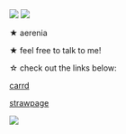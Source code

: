 <img src="https://faering.carrd.co/assets/images/gallery81/ae6efbe9.png?v=0e6fbf52"> 
<img src="<https://64.media.tumblr.com/d1b559691cf56135d3318ae669f43976/d63355ffa76a5798-71/s400x600/fcd5149bf67601cab2131b45fe5ad6ef7aa00c0e.gifv">

★ aerenia

★ feel free to talk to me!

☆ check out the links below:

[carrd](https://aereaere.carrd.co/) 

[strawpage](https://aereaere.straw.page/)

<img src="<https://64.media.tumblr.com/c7ec4bf57404ae926834e42ec6ba2258/294ddf3876d19d59-d5/s250x400/088a3e280d0af0f1ee87d1e7d788b0182a642fb2.gifv">
